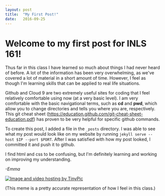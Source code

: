 ```yaml
---
layout: post
title:  "My First Post!"
date:   2016-09-25 
---
```


<h1>Welcome to my first post for INLS 161!</h1>

Thus far in this class I have learned so much about things I had never heard of before. A lot of the information has been very overwhelming, as we've covered a lot of material in a short amount of time. However, I feel as though I'm learning skills that can be applied to real life situations.

Github and Cloud 9 are two extremely useful sites for coding that I feel relatively comfortable using now (at a very basic level).
I am very comfortable with the basic navigational terms, such as __cd__ and __pwd__, which allow you to change directories and tells you where you are, respectively. 
This git cheat sheet (<a href="">https://education.github.com/git-cheat-sheet-education.pdf</a>) has proven to be very helpful for specific github commands.


To create this post, I added a file in the `_posts` directory. I was able to see what my post would look like on my website by running `jekyll serve --host $IP --port $PORT`. After I was satisfied with how my post looked, I committed it and push it to github. 

I find html and css to be confusing, but I'm definitely learning and working on improving my understanding.


_-Emma_

<a href="http://tinypic.com?ref=zm1pa9" target="_blank"><img src="http://i66.tinypic.com/zm1pa9.png" border="0" alt="Image and video hosting by TinyPic"></a>

(This meme is a pretty accurate representation of how I feel in this class.)
